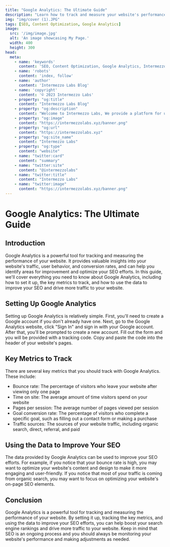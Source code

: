 ```yaml
---
title: "Google Analytics: The Ultimate Guide"
description: "Learn how to track and measure your website's performance with Google Analytics. Discover the metrics that matter and how to use them to improve your SEO and drive more traffic to your website."
img: "img/cover (1).JPG"
tags: [SEO, Content Optimization, Google Analytics]
image:
  src: '/img/image.jpg'
  alt: 'An image showcasing My Page.'
  width: 400
  height: 300
head:
  meta:
    - name: 'keywords'
      content: 'SEO, Content Optimization, Google Analytics, Intermezzo Blog'
    - name: 'robots'
      content: 'index, follow'
    - name: 'author'
      content: 'Intermezzo Labs Blog'
    - name: 'copyright'
      content: '© 2023 Intermezzo Labs'
    - property: "og:title"
      content: "Intermezzo Labs Blog"
    - property: "og:description"
      content: "Welcome to Intermezzo Labs, We provide a platform for users to create, manage and trade digital assets. These platforms can be used for a variety of purposes, such as gaming, collectibles, and e-commerce. Intermezzo Labs is for anyone who wants to leverage blockchain technology."
    - property: "og:image"
      content: "https://intermezzolabs.xyz/banner.png"
    - property: "og:url"
      content: "https://intermezzolabs.xyz"
    - property: "og:site_name"
      content: "Intermezzo Labs"
    - property: "og:type"
      content: "website"
    - name: "twitter:card"
      content: "summary"
    - name: "twitter:site"
      content: "@intermezzolabs"
    - name: "twitter:title"
      content: "Intermezzo Labs"
    - name: "twitter:image"
      content: "https://intermezzolabs.xyz/banner.png"
---
```


# Google Analytics: The Ultimate Guide

## Introduction
Google Analytics is a powerful tool for tracking and measuring the performance of your website. It provides valuable insights into your website's traffic, user behavior, and conversion rates, and can help you identify areas for improvement and optimize your SEO efforts. In this guide, we'll cover everything you need to know about Google Analytics, including how to set it up, the key metrics to track, and how to use the data to improve your SEO and drive more traffic to your website.

## Setting Up Google Analytics
Setting up Google Analytics is relatively simple. First, you'll need to create a Google account if you don't already have one. Next, go to the Google Analytics website, click "Sign In" and sign in with your Google account. After that, you'll be prompted to create a new account. Fill out the form and you will be provided with a tracking code.  Copy and paste the code into the header of your website's pages.

## Key Metrics to Track
There are several key metrics that you should track with Google Analytics. These include:
- Bounce rate: The percentage of visitors who leave your website after viewing only one page
- Time on site: The average amount of time visitors spend on your website
- Pages per session: The average number of pages viewed per session
- Goal conversion rate: The percentage of visitors who complete a specific goal, such as filling out a contact form or making a purchase
- Traffic sources: The sources of your website traffic, including organic search, direct, referral, and paid

## Using the Data to Improve Your SEO
The data provided by Google Analytics can be used to improve your SEO efforts. For example, if you notice that your bounce rate is high, you may want to optimize your website's content and design to make it more engaging and user-friendly. If you notice that most of your traffic is coming from organic search, you may want to focus on optimizing your website's on-page SEO elements.

## Conclusion
Google Analytics is a powerful tool for tracking and measuring the performance of your website. By setting it up, tracking the key metrics, and using the data to improve your SEO efforts, you can help boost your search engine rankings and drive more traffic to your website. Keep in mind that SEO is an ongoing process and you should always be monitoring your website's performance and making adjustments as needed.
